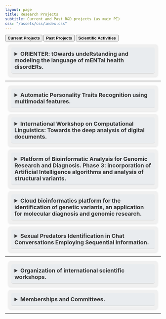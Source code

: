 ```yaml
---
layout: page
title: Research Projects
subtitle: Current and Past R&D projects (as main PI)
css: "/assets/css/index.css"
---
```


<!-- <div class="list-filters">
  <a href="/" class="list-filter ">Home</a>
  <a href="/publications" class="list-filter filter-selected">Publications</a>
  <a href="/contact" class="list-filter">Contact</a>
  <a href="/about" class="list-filter">About</a>
</div> -->
<div class="tab-wrapper">
	<div class="tab">
	<button class="tablinks" onclick="openSection(event, 'NProjects')"  id="defaultOpen"><strong>Current Projects</strong></button>
  <button class="tablinks" onclick="openSection(event, 'PProjects')"  ><strong>Past Projects</strong></button>
	<button class="tablinks" onclick="openSection(event, 'ScientificA')"><strong>Scientific Activities</strong></button>
	</div>
</div>

<div id="NProjects" class="tabcontent">
    <style>
        /* Basic Reset */
        details { padding: 10px; margin: 10px; background: #f0f0f0; border-radius: 8px; box-shadow: 0 2px 5px rgba(0,0,0,0.1); }
        summary { cursor: pointer; }
        summary::-webkit-details-marker { display: none; } /* Hide default arrow icon in Chrome */
        /* Panel Styling */
        .project-title {
            font-size: 18px;
            font-weight: bold;
            color: #333;
            padding: 10px;
            border-bottom: 1px solid #ccc;
            background-color: #e9ecef;
            border-radius: 5px;
            outline: none;
        }
        .project-info {
            font-size: 17px;
            font-weight: normal;
            color: #333;
            padding: 10px;
            border-bottom: 1px solid #ccc;
            background-color: #e9ecef;
            border-radius: 5px;
            outline: none;
        }
        /* Speaker Styling */
        .project-summary {
            font-size: 16px;
            font-weight: normal;
            color: #555;
            padding-left: 20px;
            border-bottom: 1px solid #ddd;
            outline: none;
        }
    </style>
    <details>
        <summary class="project-title">ORIENTER: tOwards undeRstanding and modelIng the language of mENTal health disordERs.</summary>
        <details>
            <summary class="project-info"><strong>Funding Agency</strong> | SNSF, Switzerland.</summary>
            Project funded by the Swiss Programme for International Research by Scientific Investigation Teams (SPIRIT) SNSF Research Program 2024. Developed by the Idiap Research Institute, Switzerland in collaboration with CIMAT, Mexico and INPRFM, Mexico. Period: <em>May 2025 - April 2029</em>. Project grant number: <em>IZSTZ0_223488/ 1</em>.
        </details>
        <details>
            <summary class="project-info"><strong>Project type:</strong> | Research </summary>
            My role: (PI) Main researcher and supervisor of the involved students. 
        </details>
		    <details>
            <summary class="project-info"><strong>Summary:</strong></summary>
            This project aims to investigate what aspects of patients’ language and behaviour can be effectively and efficiently modelled by very recent AI techniques in the diagnostic construct of depression disorders, considering relevant demographic variables such as cultural background (native language) and gender. More in particular, we aim to answer what type of knowledge, extracted from the data and those provided by the domain expert, can be exploited and infused into the learning process adding intelligibility capabilities to the generated models. The outcomes of this project will have an impact in the clinical context, where digital solutions are required to reduce the limitations of the healthcare systems of low- and mid-income countries.
        </details>		    
    </details>
    <hr>    
</div>

<div id="PProjects" class="tabcontent">
    <style>
        /* Basic Reset */
        details { padding: 10px; margin: 10px; background: #f0f0f0; border-radius: 8px; box-shadow: 0 2px 5px rgba(0,0,0,0.1); }
        summary { cursor: pointer; }
        summary::-webkit-details-marker { display: none; } /* Hide default arrow icon in Chrome */
        /* Panel Styling */
        .project-title {
            font-size: 18px;
            font-weight: bold;
            color: #333;
            padding: 10px;
            border-bottom: 1px solid #ccc;
            background-color: #e9ecef;
            border-radius: 5px;
            outline: none;
        }
        .project-info {
            font-size: 17px;
            font-weight: normal;
            color: #333;
            padding: 10px;
            border-bottom: 1px solid #ccc;
            background-color: #e9ecef;
            border-radius: 5px;
            outline: none;
        }
        /* Speaker Styling */
        .project-summary {
            font-size: 16px;
            font-weight: normal;
            color: #555;
            padding-left: 20px;
            border-bottom: 1px solid #ddd;
            outline: none;
        }
    </style>
    <details>
        <summary class="project-title">Automatic Personality Traits Recognition using multimodal features.</summary>
        <details>
            <summary class="project-info"><strong>Funding Agency</strong> | CONACyT, Mexico</summary>
            Project funded by the CONACyT Research Program 2015. Developed in the Information Technologies Department, Universidad Autónoma Metropolitana Unidad Cuajimalpa, Mexico in collaboration with the Universidad Nacional de San Luis, Argentina. Period: <em>May 2017 - September 2019</em>. Project grant number: <em>CB-2015-01-258588</em>.
        </details>
        <details>
            <summary class="project-info"><strong>Project type:</strong> | Research </summary>
            My role: (PI) Main researcher, project coordinator and supervisor of the involved students. 
        </details>
		    <details>
            <summary class="project-info"><strong>Summary:</strong></summary>
            Evaluate the impact of multimodal features in the task of Personality trait recognition. Particularly, textual features in combination with attributes extracted from the images of handwritten texts are being considered. In parallel, a large multi-modal Spanish corpus was constructed.
        </details>		    
    </details>
    <details>
        <summary class="project-title">International Workshop on Computational Linguistics: Towards the deep analysis of digital documents.</summary>
        <details>
            <summary class="project-info"><strong>Funding Agency</strong> | CONACyT, Mexico</summary>
            Project funded by the Support Program for Scientific, Technological and Innovation Activities, CONACyT 2018. Developed in the Information Technologies Department, Universidad Autónoma Metropolitana Unidad Cuajimalpa, Mexico in collaboration with IIMAS-UNAM Mexico, CIC-IPN Mexico, UNAL-Colombia. Period: <em>June 2018</em>. Project grant number: <em>293097</em>.
        </details>
        <details>
            <summary class="project-info"><strong>Project type:</strong> | Science Divulgation and Communication</summary>
            My role: (PI) Main researcherand coordinator of the event.
        </details>
		    <details>
            <summary class="project-info"><strong>Summary:</strong></summary>
            To provide a training event with a global scope aiming at updating participants about the most recent advances in the critical and fast-developing area of deep learning and its impact on Natural Language Processing. All the material from this workshop can be found <a href="http://dti.cua.uam.mx/tallerPLN2018/">here</a>
        </details>		    
    </details>
    <details>
        <summary class="project-title">Platform of Bioinformatic Analysis for Genomic Research and Diagnosis. Phase 3: incorporation of Artificial Intelligence algorithms and analysis of structural variants.</summary>
        <details>
            <summary class="project-info"><strong>Funding Agency</strong> | CONACyT, Mexico</summary>
            Project funded by the CONACyT Innovation Program (PEI-CONACyT) 2018. Developed in the Information Technologies Department, Universidad Autónoma Metropolitana Unidad Cuajimalpa, Mexico in in collaboration with the industrial partner “Web and Internet and Network Technology for Enterprise Resources (WINTER) SA de CV”, Mexico. Period: <em>Feb 2018 - January 2019</em>. Project grant number: <em> 253441</em>.
        </details>
        <details>
            <summary class="project-info"><strong>Project type:</strong> | Innovation </summary>
            My role: (PI) Main researcher, project coordinator and supervisor of the involved students. 
        </details>
		    <details>
            <summary class="project-info"><strong>Summary:</strong></summary>
            Development of an Information Extraction system specialized in finding clinical information associated with genetic variants in scientific papers. Natural Language Processing methods in combination with machine learning algorithms were employed.
        </details>
    </details>
    <details>
        <summary class="project-title">Cloud bioinformatics platform for the identification of genetic variants, an application for molecular diagnosis and genomic research.</summary>
        <details>
            <summary class="project-info"><strong>Funding Agency</strong> | CONACyT, Mexico</summary>
              Project funded by the CONACyT Innovation Program (PEI-CONACyT) 2017. Developed in the Information Technologies Department, Universidad Autónoma Metropolitana Unidad Cuajimalpa, Mexico in collaboration with the industrial partner “Web and Internet and Network Technology for Enterprise Resources (WINTER) SA de CV”, Mexico. Period: <em>Feb 2017 - January 2018</em>. Project grant number: <em>242211</em>.
        </details>
        <details>
            <summary class="project-info"><strong>Project type:</strong> | Innovation </summary>
              My role: (PI) Main researcher, project coordinator and supervisor of the involved students. 
        </details>
        <details>
            <summary class="project-info"><strong>Summary:</strong></summary>
              To develop a machine-learning approach for the identification of genetic variants with pathogenic potential. We delivered a solution for classifying a genetic mutation into two possible categories: mutation related to a certain pathology, or mutation not related to the pathology.
        </details>
    </details>
    <details>
        <summary class="project-title">Sexual Predators Identification in Chat Conversations Employing Sequential Information.</summary>
        <details>
            <summary class="project-info"><strong>Funding Agency</strong> | SEP-PROMEP, Mexico</summary>
              Project funded by the Full-time Professors Incorporation Program SEP-PROMEP 2013. Developed in the Information Technologies Department, Universidad Autónoma Metropolitana Unidad Cuajimalpa, Mexico in collaboration with the National Institute of Astrophysics Optics and Electronics (INAOE), Puebla, Mexico and the Universidad Nacional de San Luis, Argentina. Period: <em>Sep 2013 - Dec 2014</em>. Project grant number: <em>SEP-PROMEP-48510349</em>.
        </details>
        <details>
            <summary class="project-info"><strong>Project type:</strong> | Research </summary>
              My role: (PI) Main researcher, project coordinator and supervisor of the involved students. 
        </details>
        <details>
            <summary class="project-info"><strong>Summary:</strong></summary>
              To develop a novel method for automatically identifying sexual predators in chat conversations based on text representations incorporating sequential data.
        </details>
    </details>
    <hr>    
</div>

<div id="ScientificA" class="tabcontent">
    <style>
        /* Basic Reset */
        details { padding: 10px; margin: 10px; background: #f0f0f0; border-radius: 8px; box-shadow: 0 2px 5px rgba(0,0,0,0.1); }
        summary { cursor: pointer; }
        summary::-webkit-details-marker { display: none; } /* Hide default arrow icon in Chrome */
        /* Panel Styling */
        .project-title {
            font-size: 18px;
            font-weight: bold;
            color: #333;
            padding: 10px;
            border-bottom: 1px solid #ccc;
            background-color: #e9ecef;
            border-radius: 5px;
            outline: none;
        }
        .project-info {
            font-size: 17px;
            font-weight: normal;
            color: #333;
            padding: 10px;
            border-bottom: 1px solid #ccc;
            background-color: #e9ecef;
            border-radius: 5px;
            outline: none;
        }
        /* Speaker Styling */
        .project-summary {
            font-size: 16px;
            font-weight: normal;
            color: #555;
            padding-left: 20px;
            border-bottom: 1px solid #ddd;
            outline: none;
        }
    </style>
    <details>
        <summary class="project-title">Organization of international scientific workshops.</summary>
        <details>
            <summary class="project-info"><strong>NLP Summer School 2024</strong> | <a href="https://ampln.github.io/escuelaverano2024/">Web Site</a></summary>
            Mexican NLP Summer School co-located with NAACL 2024 (<a href="https://ampln.github.io/escuelaverano2024/">Web Site</a>)            
        </details>
        <details>
            <summary class="project-info"><strong>NLP Summer School 2021</strong> | <a href="https://ampln.github.io/escuelaverano2021/">Web Site</a></summary>
            Mexican NLP Summer School co-located with NAACL 2021 (<a href="https://ampln.github.io/escuelaverano2021/">Web Site</a>)            
        </details>
        <details>
            <summary class="project-info"><strong>HwxPI Shared Task 2018</strong> | <a href="https://chalearnlap.cvc.uab.cat/challenge/27/description/">Web Site</a></summary>
            2018 ICPR Multimedia Information Processing for Personality & Social Networks Analysis Challenge co-located with ChaLearn, ImageCLEF, MediaEval, IAPRTC12 (<a href="https://chalearnlap.cvc.uab.cat/challenge/27/description/">Web Site</a>)            
        </details>
        <details>
            <summary class="project-info"><strong>CL-SOCO Shared Task 2015</strong> | <a href="https://pan.webis.de/fire15/pan15-web/source-code-reuse.html)">Web Site</a></summary>
            Detection of Cross-lingual SOurce COde Re-use 2015 at FIRE 2015 (<a href="https://pan.webis.de/fire15/pan15-web/source-code-reuse.html)">Web Site</a>)            
        </details>
        <details>
            <summary class="project-info"><strong>SOCO Shared Task 2014</strong> | <a href="https://pan.webis.de/fire14/pan14-web/index.html">Web Site</a></summary>
            Detection of SOurce COde Re-use 2014 at FIRE 2014 (<a href="https://pan.webis.de/fire14/pan14-web/index.html">Web Site</a>)            
        </details>
    </details>
    <details>
        <summary class="project-title">Memberships and Committees.</summary>
        <details>
            <summary class="project-info"><strong>Committees</strong> | Area Chair </summary>
            Regular Area Chair of the ACL Rolling Review (ACL*) system.
        </details>
        <details>
            <summary class="project-info"><strong>Committees</strong> | Programm Committee Member </summary>
            Regular reviewer and member of the Programm Committee of ACL, EACL, EMNLP, COLING, NAACL, LREC, CoNLL, IJCNLP, and CLEF  conferences.
        </details>
        <details>
            <summary class="project-info"><strong>Award</strong> | SNI-CONACyT </summary>
            Member of Mexico’s National System of Researchers SNI-CONACyT (Awarded distinction level 1) from January 2020 to December 2024.
        </details>
        <details>
            <summary class="project-info"><strong>Membership</strong> | AMPLN </summary>
            Active member of the Mexican Association of Natural Language Processing (AMPLN) since 2020. 
        </details>
        <details>
            <summary class="project-info"><strong>Membership</strong> | AMEXCOMP </summary>
            Active member of the Mexican Academy of Computer Science (AMEXCOMP) since 2015.
        </details>
    </details>
    <hr>    
</div>
<script>
// JavaScript for Tabs
function openSection(evt, sectionName) {
  var i, tabcontent, tablinks;
  tabcontent = document.getElementsByClassName("tabcontent");
  for (i = 0; i < tabcontent.length; i++) {
    tabcontent[i].style.display = "none";
  }
  tablinks = document.getElementsByClassName("tablinks");
  for (i = 0; i < tablinks.length; i++) {
    tablinks[i].className = tablinks[i].className.replace(" active", "");
  }
  document.getElementById(sectionName).style.display = "block";
  evt.currentTarget.className += " active";
}

// Open the first tab by default
document.addEventListener("DOMContentLoaded", function() {
  document.getElementById("defaultOpen").click();
});
</script>